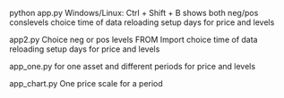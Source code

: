 python app.py
    Windows/Linux: Ctrl + Shift + B
    shows both neg/pos conslevels
    choice time of data reloading
    setup days for price and levels

app2.py
    Choice neg or pos levels FROM Import
    choice time of data reloading
    setup days for price and levels

app_one.py
    for one asset and different periods for price and levels

app_chart.py
    One price scale for a period